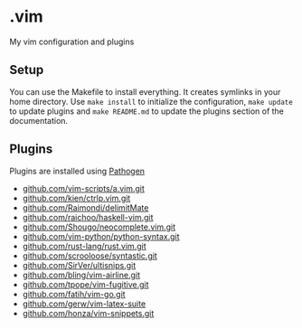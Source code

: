 # .vim
My vim configuration and plugins

## Setup

You can use the Makefile to install everything. It creates symlinks in your home directory.
Use `make install` to initialize the configuration, `make update` to update plugins and `make README.md`
to update the plugins section of the documentation.

## Plugins

Plugins are installed using
[Pathogen](https://github.com/tpope/vim-pathogen.git)

* [github.com/vim-scripts/a.vim.git](https://github.com/vim-scripts/a.vim.git)
* [github.com/kien/ctrlp.vim.git](https://github.com/kien/ctrlp.vim.git)
* [github.com/Raimondi/delimitMate](https://github.com/Raimondi/delimitMate)
* [github.com/raichoo/haskell-vim.git](https://github.com/raichoo/haskell-vim.git)
* [github.com/Shougo/neocomplete.vim.git](https://github.com/Shougo/neocomplete.vim.git)
* [github.com/vim-python/python-syntax.git](https://github.com/vim-python/python-syntax.git)
* [github.com/rust-lang/rust.vim.git](https://github.com/rust-lang/rust.vim.git)
* [github.com/scrooloose/syntastic.git](https://github.com/scrooloose/syntastic.git)
* [github.com/SirVer/ultisnips.git](https://github.com/SirVer/ultisnips.git)
* [github.com/bling/vim-airline.git](https://github.com/bling/vim-airline.git)
* [github.com/tpope/vim-fugitive.git](https://github.com/tpope/vim-fugitive.git)
* [github.com/fatih/vim-go.git](https://github.com/fatih/vim-go.git)
* [github.com/gerw/vim-latex-suite](https://github.com/gerw/vim-latex-suite)
* [github.com/honza/vim-snippets.git](https://github.com/honza/vim-snippets.git)
